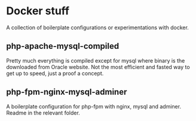 # Docker stuff

A collection of boilerplate configurations or experimentations with docker.

## php-apache-mysql-compiled

Pretty much everything is compiled except for mysql where binary is the downloaded from Oracle website. Not the most efficient and fasted way to get up to speed, just a proof a concept.

## php-fpm-nginx-mysql-adminer

A boilerplate configuration for php-fpm with nginx, mysql and adminer. Readme in the relevant folder.